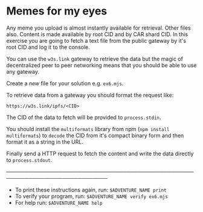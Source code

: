 # Memes for my eyes

Any meme you upload is almost instantly available for retrieval. Other files also. Content is made available by root CID and by CAR shard CID. In this exercise you are going to fetch a text file from the public gateway by it's root CID and log it to the console.

You can use the `w3s.link` gateway to retrieve the data but the magic of decentralized peer to peer networking means that you should be able to use any gateway.

Create a _new_ file for your solution e.g. `ex6.mjs`.

To retrieve data from a gateway you should format the request like:

```
https://w3s.link/ipfs/<CID>
```

The CID of the data to fetch will be provided to `process.stdin`.

You should install the `multiformats` library from npm (`npm install multiformats`) to `decode` the CID from it's compact binary form and then format it as a string in the URL.

Finally send a HTTP request to fetch the content and write the data directly to `process.stdout`.

─────────────────────────────────────────────────────────────────────────────
* To print these instructions again, run: `$ADVENTURE_NAME print`
* To verify your program, run: `$ADVENTURE_NAME verify ex6.mjs`
* For help run: `$ADVENTURE_NAME help`
